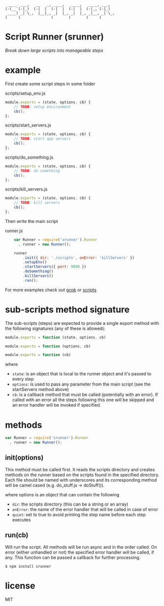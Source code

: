 ```
 ____  ___,   __   _, ____,   ____,   ____, ___,
(-(__`(-|_)  (-|  |  (-|  |  (-|  |  (-|_, (-|_)
 ____) _| \_,  |__|_, _|  |_, _|  |_, _|__, _| \_,
(     (              (       (       (     (

```
# Script Runner (srunner)

*Break down large scripts into manageable steps*

# example

First create some script steps in some folder

scripts/setup_env.js

``` js
module.exports = (state, options, cb) {
    // TODO: setup environment
    cb();
};
```

scripts/start_servers.js

``` js
module.exports = (state, options, cb) {
    // TODO: start app servers
    cb();
};
```

scripts/do_something.js

``` js
module.exports = (state, options, cb) {
    // TODO: do something
    cb();
};
```

scripts/kill_servers.js

``` js
module.exports = (state, options, cb) {
    // TODO: kill servers
    cb();
};
```

Then write the main script

runner.js

``` js
    var Runner = require('srunner').Runner
      , runner = new Runner();

    runner
        .init({ dir: './scripts', onError: 'killServers' })
        .setupEnv()
        .startServers({ port: 9000 })
        .doSomething()
        .killServers()
        .run();
```

For more examples check out [gcpk](https://github.com/gabesoft/gcpk) or [scripts](https://github.com/gabesoft/scripts)

# sub-scripts method signature

The sub-scripts (steps) are expected to provide a single export method with
the following signatures (any of these is allowed):

``` js
module.exports = function (state, options, cb)
```
``` js
module.exports = function (options, cb)
```
``` js
module.exports = function (cb)
```

where
- `state`:    is an object that is local to the runner object and it's passed to every step
- `options`:  is used to pass any parameter from the main script (see the startServers method above)
- `cb`:       is a callback method that must be called (potentially with an error). If called with an
              error all the steps following this one will be skipped and an error handler will be
              invoked if specified.

# methods

``` js
var Runner = require('srunner').Runner
  , runner = new Runner();
```

## init(options)

This method must be called first. It reads the scripts directory and creates methods on the runner
based on the scripts found in the specified directory. Each file should be named with underscores
and its corresponding method will be camel cased (e.g. do_stuff.js -> doStuff()).

where options is an object that can contain the following
- `dir`:      the scripts directory (this can be a string or an array)
- `onError`:  the name of the error handler that will be called in case of error
- `quiet`:    set to true to avoid printing the step name before each step executes

## run(cb)

Will run the script. All methods will be run async and in the order called. On error (either
unhandled or not) the specified error handler will be called, if any. This function can be passed
a callback for further processing.

```
$ npm install srunner
```

# license

MIT




